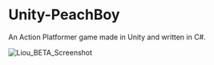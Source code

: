 # Unity-PeachBoy
An Action Platformer game made in Unity and written in C#.

![Liou_BETA_Screenshot](https://user-images.githubusercontent.com/22299597/65396689-e935b000-dd76-11e9-9b35-5ef66c776b11.png)
